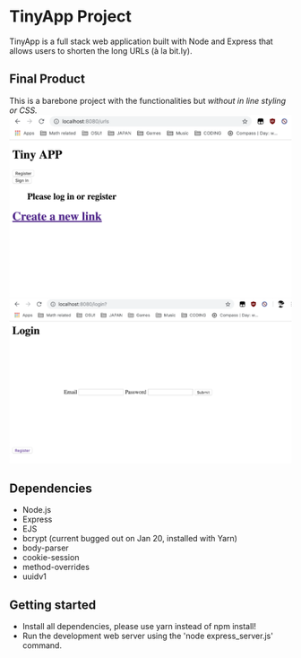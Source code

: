 # TinyApp Project

TinyApp is a full stack web application built with Node and Express that allows users to shorten the long URLs (à la bit.ly).

## Final Product

This is a barebone project with the functionalities but _without in line styling or CSS._
!["Screenshot of URLs page"](https://github.com/tnathalang/TinyApp/blob/master/docs/urls-page.png?raw=true)
!["Screenshot of Login page"](https://github.com/tnathalang/TinyApp/blob/master/docs/login-page.png?raw=true)

## Dependencies

- Node.js
- Express
- EJS
- bcrypt (current bugged out on Jan 20, installed with Yarn)
- body-parser
- cookie-session
- method-overrides
- uuidv1

## Getting started

- Install all dependencies, please use yarn instead of npm install!
- Run the development web server using the 'node express_server.js' command.
